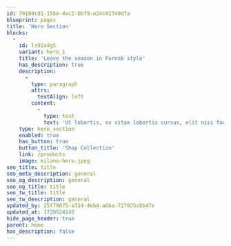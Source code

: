 ```yaml
---
id: 79189cd1-155e-4ac2-bbf9-e24c82749dfa
blueprint: pages
title: 'Hero Section'
blocks:
  -
    id: ls91x4g5
    variant: hero_1
    title: 'Leave the season in Furnob style'
    has_description: true
    description:
      -
        type: paragraph
        attrs:
          textAlign: left
        content:
          -
            type: text
            text: 'Ut lobortis, ex vitae lobortis cursus, elit nisi facilisis uma, at porttitor eros leo ac ex. Nun molestie turpis varius purus accumsan maximus. Nam ut libero aliquet, consequal ipsum sit amet, aliquet odio.'
    type: hero_section
    enabled: true
    has_button: true
    button_title: 'Shop Collection'
    link: /products
    image: milano-hero.jpeg
seo_title: title
seo_meta_description: general
seo_og_description: general
seo_og_title: title
seo_tw_title: title
seo_tw_description: general
updated_by: 25f79875-a324-4eb4-a6ba-727925c8b47e
updated_at: 1720524143
hide_page_header: true
parent: home
has_description: false
---
```


